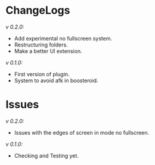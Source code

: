 # ChangeLogs

_v 0.2.0:_

- Add experimental no fullscreen system.
- Restructuring folders.
- Make a better UI extension.

_v 0.1.0:_

- First version of plugin.
- System to avoid afk in boosteroid.

# Issues

_v 0.2.0:_

- Issues with the edges of screen in mode no fullscreen.

_v 0.1.0:_

- Checking and Testing yet.
